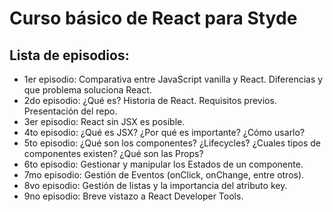 # Curso básico de React para Styde

## Lista de episodios:

- 1er episodio: Comparativa entre JavaScript vanilla y React. Diferencias y que problema soluciona React.
- 2do episodio: ¿Qué es? Historia de React. Requisitos previos. Presentación del repo.
- 3er episodio: React sin JSX es posible.
- 4to episodio: ¿Qué es JSX? ¿Por qué es importante? ¿Cómo usarlo?
- 5to episodio: ¿Qué son los componentes? ¿Lifecycles? ¿Cuales tipos de componentes existen? ¿Qué son las Props?
- 6to episodio: Gestionar y manipular los Estados de un componente.
- 7mo episodio: Gestión de Eventos (onClick, onChange, entre otros).
- 8vo episodio: Gestión de listas y la importancia del atributo key.
- 9no episodio: Breve vistazo a React Developer Tools.
